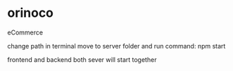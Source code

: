 # orinoco
eCommerce

 change path in terminal move to server folder 
 and run command: npm start

 frontend and backend both sever will start together 

